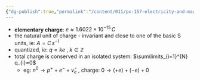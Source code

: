 ```yaml
---
{"dg-publish":true,"permalink":"/content/011/px-157-electricity-and-magnetism/px-157-a-coulomb-s-law/px-157-a1-introduction/","created":"2024-10-01T18:50:56.314+01:00","updated":"2024-11-26T20:06:55.579+00:00"}
---
```


- **elementary charge**: $e \approx 1.6022 \times10^{-15} \, C$
- the natural unit of charge - invariant and close to one of the basic S units, ie: $A=C \, s^{-1}$
- quantized, ie: $q = ke$ , $k \in \mathbb Z$ 
- total charge is conserved in an isolated system: $\sum\limits_{i=1}^{N} q_{i}=0$
	- eg: $n^{0} \to p^{+} + e^{-} + \bar\nu_{e}$ , charge: $0 \to (+e) + (-e) + 0$
